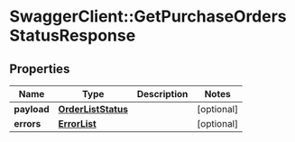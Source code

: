 # SwaggerClient::GetPurchaseOrdersStatusResponse

## Properties
Name | Type | Description | Notes
------------ | ------------- | ------------- | -------------
**payload** | [**OrderListStatus**](OrderListStatus.md) |  | [optional] 
**errors** | [**ErrorList**](ErrorList.md) |  | [optional] 


